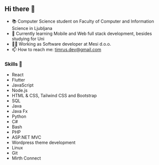 ## Hi there 👋
- 📚 Computer Science student on Faculty of Computer and Information Science in Ljubljana
- 🌱 Currently learning Mobile and Web full stack development, besides studying for Uni
- 👷‍♂️ Working as Software developer at Mesi d.o.o.
- 📫 How to reach me: timrus.dev@gmail.com

### Skills 🚀
- React
- Flutter
- JavaScript
- Node.js
- HTML & CSS, Tailwind CSS and Bootstrap
- SQL
- Java
- Java Fx
- Python
- C#
- Bash
- PHP
- ASP.NET MVC
- Wordpress theme development
- Linux
- Git
- Mirth Connect


<!--
**tGitm/tGitm** is a ✨ _special_ ✨ repository because its `README.md` (this file) appears on your GitHub profile.

Here are some ideas to get you started:

- 🔭 I’m currently working on ...
- 🌱 I’m currently learning ...
- 👯 I’m looking to collaborate on ...
- 🤔 I’m looking for help with ...
- 💬 Ask me about ...
- 📫 How to reach me: ...
- 😄 Pronouns: ...
- ⚡ Fun fact: ...
-->
